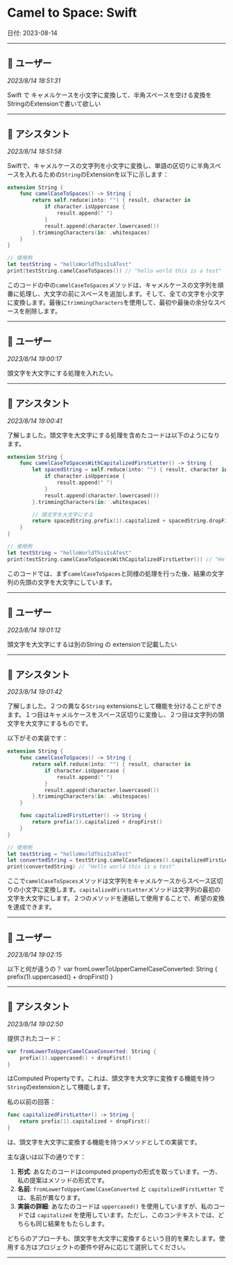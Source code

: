 # Camel to Space: Swift

日付: 2023-08-14

---

## 👤 ユーザー
*2023/8/14 18:51:31*

Swift で キャメルケースを小文字に変換して、半角スペースを空ける変換をStringのExtensionで書いて欲しい

---

## 🤖 アシスタント
*2023/8/14 18:51:58*

Swiftで、キャメルケースの文字列を小文字に変換し、単語の区切りに半角スペースを入れるための`String`のExtensionを以下に示します：

```swift
extension String {
    func camelCaseToSpaces() -> String {
        return self.reduce(into: "") { result, character in
            if character.isUppercase {
                result.append(" ")
            }
            result.append(character.lowercased())
        }.trimmingCharacters(in: .whitespaces)
    }
}

// 使用例
let testString = "helloWorldThisIsATest"
print(testString.camelCaseToSpaces()) // "hello world this is a test"
```

このコードの中の`camelCaseToSpaces`メソッドは、キャメルケースの文字列を順番に処理し、大文字の前にスペースを追加します。そして、全ての文字を小文字に変換します。最後に`trimmingCharacters`を使用して、最初や最後の余分なスペースを削除します。

---

## 👤 ユーザー
*2023/8/14 19:00:17*

頭文字を大文字にする処理を入れたい。

---

## 🤖 アシスタント
*2023/8/14 19:00:41*

了解しました。頭文字を大文字にする処理を含めたコードは以下のようになります。

```swift
extension String {
    func camelCaseToSpacesWithCapitalizedFirstLetter() -> String {
        let spacedString = self.reduce(into: "") { result, character in
            if character.isUppercase {
                result.append(" ")
            }
            result.append(character.lowercased())
        }.trimmingCharacters(in: .whitespaces)

        // 頭文字を大文字にする
        return spacedString.prefix(1).capitalized + spacedString.dropFirst()
    }
}

// 使用例
let testString = "helloWorldThisIsATest"
print(testString.camelCaseToSpacesWithCapitalizedFirstLetter()) // "Hello world this is a test"
```

このコードでは、まず`camelCaseToSpaces`と同様の処理を行った後、結果の文字列の先頭の文字を大文字にしています。

---

## 👤 ユーザー
*2023/8/14 19:01:12*

頭文字を大文字にするは別のString の extensionで記載したい

---

## 🤖 アシスタント
*2023/8/14 19:01:42*

了解しました。２つの異なる`String` extensionsとして機能を分けることができます。１つ目はキャメルケースをスペース区切りに変換し、２つ目は文字列の頭文字を大文字にするものです。

以下がその実装です：

```swift
extension String {
    func camelCaseToSpaces() -> String {
        return self.reduce(into: "") { result, character in
            if character.isUppercase {
                result.append(" ")
            }
            result.append(character.lowercased())
        }.trimmingCharacters(in: .whitespaces)
    }

    func capitalizedFirstLetter() -> String {
        return prefix(1).capitalized + dropFirst()
    }
}

// 使用例
let testString = "helloWorldThisIsATest"
let convertedString = testString.camelCaseToSpaces().capitalizedFirstLetter()
print(convertedString) // "Hello world this is a test"
```

ここで`camelCaseToSpaces`メソッドは文字列をキャメルケースからスペース区切りの小文字に変換します。`capitalizedFirstLetter`メソッドは文字列の最初の文字を大文字にします。２つのメソッドを連結して使用することで、希望の変換を達成できます。

---

## 👤 ユーザー
*2023/8/14 19:02:15*

以下と何が違うの？
var fromLowerToUpperCamelCaseConverted: String {
        prefix(1).uppercased() + dropFirst()
    }

---

## 🤖 アシスタント
*2023/8/14 19:02:50*

提供されたコード：

```swift
var fromLowerToUpperCamelCaseConverted: String {
    prefix(1).uppercased() + dropFirst()
}
```

はComputed Propertyです。これは、頭文字を大文字に変換する機能を持つ`String`のextensionとして機能します。

私の以前の回答：

```swift
func capitalizedFirstLetter() -> String {
    return prefix(1).capitalized + dropFirst()
}
```

は、頭文字を大文字に変換する機能を持つメソッドとしての実装です。

主な違いは以下の通りです：

1. **形式**: あなたのコードはcomputed propertyの形式を取っています。一方、私の提案はメソッドの形式です。
2. **名前**: `fromLowerToUpperCamelCaseConverted` と `capitalizedFirstLetter` では、名前が異なります。
3. **実装の詳細**: あなたのコードは `uppercased()` を使用していますが、私のコードでは `capitalized` を使用しています。ただし、このコンテキストでは、どちらも同じ結果をもたらします。

どちらのアプローチも、頭文字を大文字に変換するという目的を果たします。使用する方はプロジェクトの要件や好みに応じて選択してください。

---
